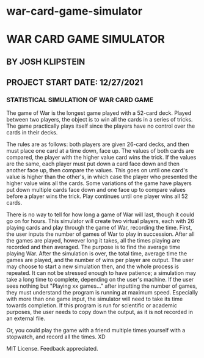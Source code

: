 # war-card-game-simulator
# WAR CARD GAME SIMULATOR  

## BY JOSH KLIPSTEIN
## PROJECT START DATE:  12/27/2021 

### STATISTICAL SIMULATION OF WAR CARD GAME

The game of War is the longest game played with a 52-card deck.  Played between two players, the object is to win all the cards in a series 
of tricks.  The game practically plays itself since the players have no control over the cards in their decks.  

The rules are as follows:  both players are given 26-card decks, and then must place one card at a time down, face up.  The values of both
cards are compared, the player with the higher value card wins the trick.  If the values are the same, each player must put down a card
face down and then another face up, then compare the values.  This goes on until one card's value is higher than the other's, in which case
the player who presented the higher value wins all the cards.  Some variations of the game have players put down multiple cards face down 
and one face up to compare values before a player wins the trick.  Play continues until one player wins all 52 cards.

There is no way to tell for how long a game of War will last, though it could go on for hours.  This simulator will create two virtual
players, each with 26 playing cards and play through the game of War, recording the time.  First, the user inputs the number of games of
War to play in succession.  After all the games are played, however long it takes, all the times playing are recorded and then averaged.
The purpose is to find the average time playing War.  After the simulation is over, the total time, average time the games are played, and
the number of wins per player are output.  The user may choose to start a new simulation then, and the whole process is repeated.  It can
not be stressed enough to have patience; a simulation may take a long time to complete, depending on the user's machine.  If the user sees nothing but "Playing xx games..." after inputting the number of games, they must understand the program is running at maximum speed.  Especially with
more than one game input, the simulator will need to take its time towards completion.  If this program is run for scientific or academic
purposes, the user needs to copy down the output, as it is not recorded in an external file.  

Or, you could play the game with a friend multiple times yourself with a stopwatch, and record all the times. XD

MIT License.  Feedback appreciated.
